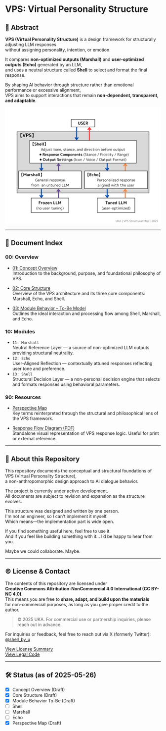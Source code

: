 # VPS: Virtual Personality Structure

## 🧩 Abstract

**VPS (Virtual Personality Structure)** is a design framework for structurally adjusting LLM responses  
without assigning personality, intention, or emotion.

It compares **non-optimized outputs (Marshall)** and **user-optimized outputs (Echo)** generated by an LLM,  
and uses a neutral structure called **Shell** to select and format the final response.

By shaping AI behavior through structure rather than emotional performance or excessive alignment,  
VPS aims to support interactions that remain **non-dependent, transparent, and adaptable**.

  ![F01: VPS Structual Map](F01_VPS_Structual_Map.png)   

---

## 📘 Document Index

### 00: Overview
- [01: Concept Overview](01_Concept_Overview.md)   
  Introduction to the background, purpose, and foundational philosophy of VPS.
  
- [02: Core Structure](02_Core_Structure.md)    
  Overview of the VPS architecture and its three core components: Marshall, Echo, and Shell.

- [03: Module Behavior – To-Be Model](03_Module_Behavior_To_Be_Model.md)  
Outlines the ideal interaction and processing flow among Shell, Marshall, and Echo.  

### 10: Modules
- `11: Marshall`  
  Neutral Reference Layer — a source of non-optimized LLM outputs providing structural neutrality.
- `12: Echo`  
  User-Aligned Reflection — contextually attuned responses reflecting user tone and preference.
- `13: Shell`  
  Structural Decision Layer — a non-personal decision engine that selects and formats responses using behavioral parameters.

### 90: Resources
- [Perspective Map](91_Perspective_Map.md)   
  Key terms reinterpreted through the structural and philosophical lens of the VPS framework.

- [Response Flow Diagram (PDF)](F03_Response_Flow_Diagram.pdf)  
  Standalone visual representation of VPS response logic. Useful for print or external reference.

---

## 🧭 About this Repository

This repository documents the conceptual and structural foundations of VPS (Virtual Personality Structure),  
a non-anthropomorphic design approach to AI dialogue behavior.

The project is currently under active development.  
All documents are subject to revision and expansion as the structure evolves.

This structure was designed and written by one person.  
I'm not an engineer, so I can't implement it myself.  
Which means—the implementation part is wide open.  

If you find something useful here, feel free to use it.  
And if you feel like building something with it... I’d be happy to hear from you.  

Maybe we could collaborate. Maybe.

---

## © License & Contact

The contents of this repository are licensed under  
**Creative Commons Attribution-NonCommercial 4.0 International (CC BY-NC 4.0)**.  
This means you are free to **share, adapt, and build upon the materials**  
for non-commercial purposes, as long as you give proper credit to the author.

> © 2025 UKA. For commercial use or partnership inquiries, please reach out in advance.

For inquiries or feedback, feel free to reach out via X (formerly Twitter): 
[@shell_by_u](https://x.com/shell_by_u)

[View License Summary](https://creativecommons.org/licenses/by-nc/4.0/)  
[View Legal Code](https://creativecommons.org/licenses/by-nc/4.0/legalcode)

---

## 🛠 Status (as of 2025-05-26)

- [x] Concept Overview (Draft)
- [x] Core Structure (Draft)
- [x] Module Behavior To-Be (Draft)
- [ ] Shell
- [ ] Marshall
- [ ] Echo
- [x] Perspective Map (Draft)
